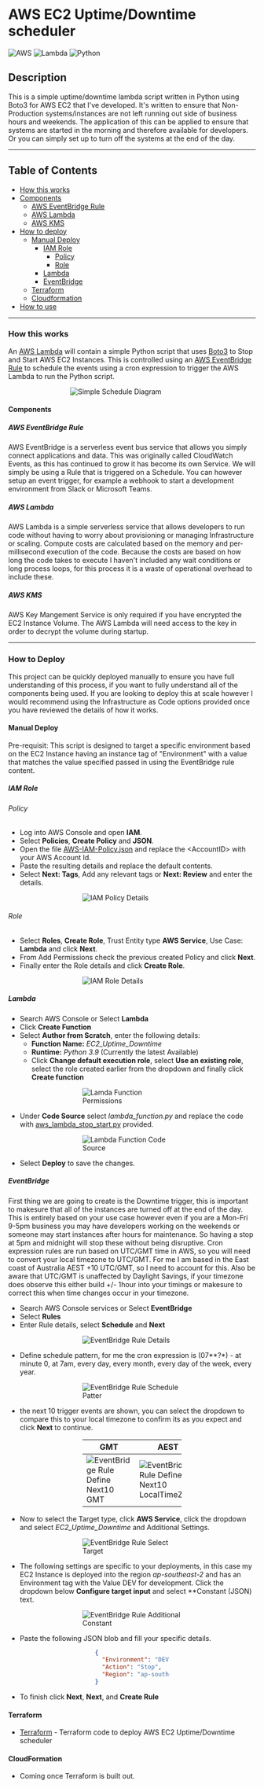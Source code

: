 # AWS EC2 Uptime/Downtime scheduler

 ![AWS](https://img.shields.io/badge/amazon_web_services-ff9900?style=for-the-badge&logo=amazonaws&logoColor=white) ![Lambda](https://img.shields.io/badge/aws_lambda-ff9900?style=for-the-badge&logo=awslambda&logoColor=white) ![Python](https://img.shields.io/badge/python-3776ab?style=for-the-badge&logo=python&logoColor=yellow)

## Description

This is a simple uptime/downtime lambda script written in Python using Boto3 for AWS EC2 that I've developed. It's written to ensure that Non-Production systems/instances are not left running out side of business hours and weekends.
The application of this can be applied to ensure that systems are started in the morning and therefore available for developers. Or you can simply set up to turn off the systems at the end of the day.

---

## Table of Contents

* [How this works](#how-this-works)
* [Components](#components)
  * [AWS EventBridge Rule](#aws-eventbridge-rule)
  * [AWS Lambda](#aws-lambda)
  * [AWS KMS](#aws-kms)
* [How to deploy](#how-to-deploy)
  * [Manual Deploy](#manual-deploy)
    * [IAM Role](#iam-role)
      * [Policy](#policy)
      * [Role](#role)
    * [Lambda](#lambda)
    * [EventBridge](#eventbridge)
  * [Terraform](#terraform)
  * [Cloudformation](#cloudformation)
* [How to use](#how-to-use)

---

### How this works

An [AWS Lambda](https://aws.amazon.com/lambda/) will contain a simple Python script that uses [Boto3](https://boto3.amazonaws.com/v1/documentation/api/latest/index.html) to Stop and Start AWS EC2 Instances. This is controlled using an [AWS EventBridge Rule](https://docs.aws.amazon.com/eventbridge/latest/userguide/eb-rules.html) to schedule the events using a cron expression to trigger the AWS Lambda to run the Python script.

<div style="margin-left: auto;
            margin-right: auto;
            width: 50%">

![Simple Schedule Diagram](./images/Schedule-Uptime_Downtime.drawio.png?raw-true)
</div>

#### Components

##### AWS EventBridge Rule

AWS EventBridge is a serverless event bus service that allows you simply connect applications and data. This was originally called CloudWatch Events, as this has continued to grow it has become its own Service. We will simply be using a Rule that is triggered on a Schedule. You can however setup an event trigger, for example a webhook to start a development environment from Slack or Microsoft Teams.

##### AWS Lambda

AWS Lambda is a simple serverless service that allows developers to run code without having to worry about provisioning or managing Infrastructure or scaling. Compute costs are calculated based on the memory and per-millisecond execution of the code. Because the costs are based on how long the code takes to execute I haven't included any wait conditions or long process loops, for this process it is a waste of operational overhead to include these.

##### AWS KMS

AWS Key Mangement Service is only required if you have encrypted the EC2 Instance Volume. The AWS Lambda will need access to the key in order to decrypt the volume during startup.

---

### How to Deploy

This project can be quickly deployed manually to ensure you have full understanding of this process, if you want to fully understand all of the components being used. If you are looking to deploy this at scale however I would recommend using the Infrastructure as Code options provided once you have reviewed the details of how it works.

#### Manual Deploy

Pre-requisit: This script is designed to target a specific environment based on the EC2 Instance having an instance tag of "Environment" with a value that matches the value specified passed in using the EventBridge rule content.

##### IAM Role

###### Policy

* Log into AWS Console and open **IAM**.
* Select **Policies**, **Create Policy** and **JSON**.
* Open the file [AWS-IAM-Policy.json](AWS-IAM-Policy.json) and replace the \<AccountID> with your AWS Account Id.
* Paste the resulting details and replace the default contents.
* Select **Next: Tags**, Add any relevant tags or **Next: Review** and enter the details.

<div style="margin-left: auto;
            margin-right: auto;
            width: 40%">

![IAM Policy Details](./images/iam-policy-review.png)
</div>

###### Role

* Select **Roles**, **Create Role**, Trust Entity type **AWS Service**, Use Case: **Lambda** and click **Next**.
* From Add Permissions check the previous created Policy and click **Next**.
* Finally enter the Role details and click **Create Role**.

<div style="margin-left: auto;
            margin-right: auto;
            width: 40%">

![IAM Role Details](./images/iam-role-review.png)
</div>

##### Lambda

* Search AWS Console or Select **Lambda**
* Click **Create Function**
* Select **Author from Scratch**, enter the following details:
  * **Function Name:** *EC2_Uptime_Downtime*
  * **Runtime:** *Python 3.9* (Currently the latest Available)
  * Click **Change default execution role**, select **Use an existing role**, select the role created earlier from the dropdown and finally click **Create function**

<div style="margin-left: auto;
            margin-right: auto;
            width: 40%">

![Lamda Function Permissions](./images/lambda-function-permissions.png)
</div>

* Under **Code Source** select *lambda_function.py* and replace the code with [aws_lambda_stop_start.py](./aws_lambda_stop_start.py) provided.

<div style="margin-left: auto;
            margin-right: auto;
            width: 40%">

![Lambda Function Code Source](./images/lambda-function-code-source.png)
</div>

* Select **Deploy** to save the changes.

##### EventBridge

First thing we are going to create is the Downtime trigger, this is important to makesure that all of the instances are turned off at the end of the day.
This is entirely based on your use case however even if you are a Mon-Fri 9-5pm business you may have developers working on the weekends or someone may start instances after hours for maintenance. So having a stop at 5pm and midnight will stop these without being disruptive.
Cron expression rules are run based on UTC/GMT time in AWS, so you will need to convert your local timezone to UTC/GMT. For me I am based in the East coast of Australia AEST +10 UTC/GMT, so I need to account for this. Also be aware that UTC/GMT is unaffected by Daylight Savings, if your timezone does observe this either build +/- 1hour into your timings or makesure to correct this when time changes occur in your timezone.

* Search AWS Console services or Select **EventBridge**
* Select **Rules**
* Enter Rule details, select **Schedule** and **Next**

<div style="margin-left: auto;
            margin-right: auto;
            width: 40%">

![EventBridge Rule Details](./images/eventbridge-rule-define-rule-detail.png)
</div>

* Define schedule pattern, for me the cron expression is (07\*\*\?\*) - at minute 0, at 7am, every day, every month, every day of the week, every year.

<div style="margin-left: auto;
            margin-right: auto;
            width: 40%">

![EventBridge Rule Schedule Patter](./images/eventbridge-rule-define-rule-schedule.png)
</div>

* the next 10 trigger events are shown, you can select the dropdown to compare this to your local timezone to confirm its as you expect and click **Next** to continue.

<div style="margin-left: auto;
            margin-right: auto;
            width: 40%">

| GMT | AEST |
|-----|------|
|![EventBridge Rule Define Next10 GMT](./images/eventbridge-rule-define-rule-next10-gmt.png) | ![EventBridge Rule Define Next10 LocalTimeZone](./images/eventbridge-rule-define-rule-next10-ltz.png)
</div>

* Now to select the Target type, click **AWS Service**, click the dropdown and select *EC2_Uptime_Downtime* and Additional Settings.

<div style="margin-left: auto;
            margin-right: auto;
            width: 40%">

![EventBridge Rule Select Target](./images/eventbridge-rule-select-target.png)
</div>

* The following settings are specific to your deployments, in this case my EC2 Instance is deployed into the region *ap-southeast-2* and has an Environment tag with the Value DEV for development. Click the dropdown below **Configure target input** and select **Constant (JSON) text.

<div style="margin-left: auto;
            margin-right: auto;
            width: 40%">

![EventBridge Rule Additional Constant](./images/eventbridge-rule-select-target-additional-constant-json.png)
</div>

* Paste the following JSON blob and fill your specific details.

<div style="margin-left: auto;
            margin-right: auto;
            width: 30%">

```json
{
  "Environment": "DEV",
  "Action": "Stop",
  "Region": "ap-southeast-2"
}
```

</div>

* To finish click **Next**, **Next**, and **Create Rule**

#### Terraform

* [Terraform](./uptime_downtime/terraform/README.md) - Terraform code to deploy AWS EC2 Uptime/Downtime scheduler

#### CloudFormation

* Coming once Terraform is built out.
